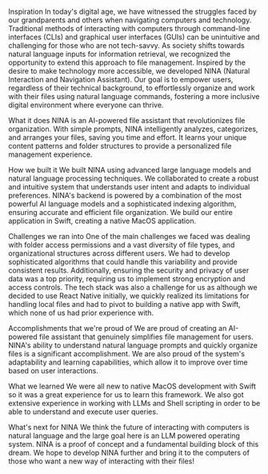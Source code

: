 Inspiration
In today's digital age, we have witnessed the struggles faced by our grandparents and others when navigating computers and technology. Traditional methods of interacting with computers through command-line interfaces (CLIs) and graphical user interfaces (GUIs) can be unintuitive and challenging for those who are not tech-savvy. As society shifts towards natural language inputs for information retrieval, we recognized the opportunity to extend this approach to file management. Inspired by the desire to make technology more accessible, we developed NINA (Natural Interaction and Navigation Assistant). Our goal is to empower users, regardless of their technical background, to effortlessly organize and work with their files using natural language commands, fostering a more inclusive digital environment where everyone can thrive.

What it does
NINA is an AI-powered file assistant that revolutionizes file organization. With simple prompts, NINA intelligently analyzes, categorizes, and arranges your files, saving you time and effort. It learns your unique content patterns and folder structures to provide a personalized file management experience.

How we built it
We built NINA using advanced large language models and natural language processing techniques. We collaborated to create a robust and intuitive system that understands user intent and adapts to individual preferences. NINA's backend is powered by a combination of the most powerful AI language models and a sophisticated indexing algorithm, ensuring accurate and efficient file organization. We build our entire application in Swift, creating a native MacOS application.

Challenges we ran into
One of the main challenges we faced was dealing with folder access permissions and a vast diversity of file types, and organizational structures across different users. We had to develop sophisticated algorithms that could handle this variability and provide consistent results. Additionally, ensuring the security and privacy of user data was a top priority, requiring us to implement strong encryption and access controls. The tech stack was also a challenge for us as although we decided to use React Native initially, we quickly realized its limitations for handling local files and had to pivot to building a native app with Swift, which none of us had prior experience with.

Accomplishments that we're proud of
We are proud of creating an AI-powered file assistant that genuinely simplifies file management for users. NINA's ability to understand natural language prompts and quickly organize files is a significant accomplishment. We are also proud of the system's adaptability and learning capabilities, which allow it to improve over time based on user interactions.

What we learned
We were all new to native MacOS development with Swift so it was a great experience for us to learn this framework. We also got extensive experience in working with LLMs and Shell scripting in order to be able to understand and execute user queries.

What's next for NINA
We think the future of interacting with computers is natural language and the large goal here is an LLM powered operating system. NINA is a proof of concept and a fundamental building block of this dream. We hope to develop NINA further and bring it to the computers of those who want a new way of interacting with their files!
